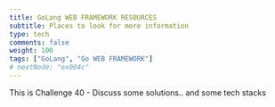 ```yaml
---
title: GoLang WEB FRAMEWORK RESOURCES
subtitle: Places to look for more information
type: tech
comments: false
weight: 100
tags: ["GoLang", "Go WEB FRAMEWORK"]
# nextNode: "ex004c"
---
```

This is Challenge 40 - Discuss some solutions.. and some tech stacks